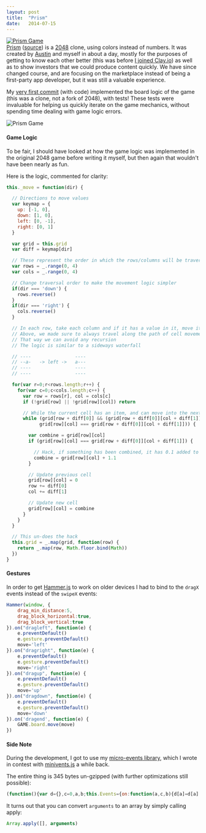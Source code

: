 ```yaml
---
layout: post
title:  "Prism"
date:   2014-07-15
---
```

[![Prism Game](https://raw.githubusercontent.com/Zolmeister/prism/master/images/440x280.png)](http://prism.clay.io/)  
[Prism](http://prism.clay.io/) ([source](https://github.com/Zolmeister/prism)) is a [2048](http://gabrielecirulli.github.io/2048/) clone, using colors instead of numbers.
It was created by [Austin](http://austinhallock.com) and myself in about a day, mostly for the purposes of
getting to know each other better (this was before [I joined Clay.io](http://localhost:4000/2014/07/cto-cofounder-clay-io.html))
as well as to show investors that we could produce content quickly. We have since
changed course, and are focusing on the marketplace instead of being a first-party app developer,
but it was still a valuable experience.

My [very first commit](https://github.com/Zolmeister/prism/commit/e0f1a8362c268dbc3cdb853c9cead70b5ba6e251) (with code)
implemented the board logic of the game (this was a clone, not a fork of 2048), with tests!
These tests were invaluable for helping us quickly iterate on the game mechanics,
without spending time dealing with game logic errors.

![Prism Game](https://raw.githubusercontent.com/Zolmeister/prism/master/images/screenshot.png)

#### Game Logic
To be fair, I should have looked at how the game logic was implemented in the original 2048 game
before writing it myself, but then again that wouldn't have been nearly as fun.

Here is the logic, commented for clarity:

```js
this._move = function(dir) {

  // Directions to move values
  var keymap = {
    up: [-1, 0],
    down: [1, 0],
    left: [0, -1],
    right: [0, 1]
  }

  var grid = this.grid
  var diff = keymap[dir]

  // These represent the order in which the rows/columns will be traversed
  var rows = _.range(0, 4)
  var cols = _.range(0, 4)

  // Change traversal order to make the movement logic simpler
  if(dir === 'down') {
    rows.reverse()
  }
  if(dir === 'right') {
    cols.reverse()
  }

  // In each row, take each column and if it has a value in it, move it
  // Above, we made sure to always travel along the path of cell movement
  // That way we can avoid any recursion
  // The logic is similar to a sideways waterfall

  // ----                ----
  // --a-   -> left ->   a---
  // ----                ----
  // ----                ----

  for(var r=0;r<rows.length;r++) {
    for(var c=0;c<cols.length;c++) {
      var row = rows[r], col = cols[c]
      if (!grid[row] || !grid[row][col]) return

      // While the current cell has an item, and can move into the next cell
      while (grid[row + diff[0]] && (grid[row + diff[0]][col + diff[1]] === 0 ||
            grid[row][col] === grid[row + diff[0]][col + diff[1]])) {

        var combine = grid[row][col]
        if (grid[row][col] === grid[row + diff[0]][col + diff[1]]) {

          // Hack, if something has been combined, it has 0.1 added to it temporarily
          combine = grid[row][col] + 1.1
        }

        // Update previous cell
        grid[row][col] = 0
        row += diff[0]
        col += diff[1]

        // Update new cell
        grid[row][col] = combine
      }
    }
  }

  // This un-does the hack
  this.grid = _.map(grid, function(row) {
    return _.map(row, Math.floor.bind(Math))
  })
}
```

#### Gestures
In order to get [Hammer.js](http://hammerjs.github.io/) to work on older devices
I had to bind to the `dragX` events instead of the `swipeX` events:

```js
Hammer(window, {
	drag_min_distance:5,
	drag_block_horizontal:true,
	drag_block_vertical:true
}).on("dragleft", function(e) {
	e.preventDefault()
	e.gesture.preventDefault()
	move='left'
}).on("dragright", function(e) {
	e.preventDefault()
	e.gesture.preventDefault()
	move='right'
}).on("dragup", function(e) {
	e.preventDefault()
	e.gesture.preventDefault()
	move='up'
}).on("dragdown", function(e) {
	e.preventDefault()
	e.gesture.preventDefault()
	move='down'
}).on('dragend', function(e) {
	GAME.board.move(move)
})
```

#### Side Note
During the development, I got to use my [micro-events library](https://gist.github.com/Zolmeister/6372840),
which I wrote in contest with [minivents.js](https://github.com/allouis/minivents/issues/2) a while back.

The entire thing is 345 bytes un-gzipped (with further optimizations still possible):

```js
(function(){var d={},c=0,a,b;this.Events={on:function(a,c,b){d[a]=d[a]||[];d[a].push({f:c,c:b})},off:function(b,e){a=d[b]||[];if(!e)return a.length=0;for(c=a.length;0<=--c;)e==a[c].f&&a.splice(c,1)},emit:function(){b=Array.apply([],arguments);a=d[b.shift()]||[];b=b[0]instanceof Array&&b[0]||b;for(c=a.length;0<=--c;)a[c].f.apply(a[c].c,b)}}})()
```

It turns out that you can convert `arguments` to an array by simply calling apply:

```js
Array.apply([], arguments)
```
